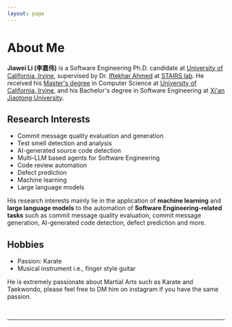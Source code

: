 ```yaml
---
layout: page
---
```


# About Me

**Jiawei Li (李嘉伟)** is a Software Engineering Ph.D. candidate at [University of California, Irvine](https://uci.edu/), supervised by Dr. [Iftekhar Ahmed](https://ics.uci.edu/~iftekha/) at [STAIRS lab](https://stairs.ics.uci.edu/). He received his [Master's degree](https://mcs.ics.uci.edu/) in Computer Science at [University of California, Irvine](https://uci.edu/), and his Bachelor's degree in Software Engineering at [Xi'an Jiaotong University](http://en.xjtu.edu.cn/).



## Research Interests

- Commit message quality evaluation and generation
- Test smell detection and analysis
- AI-generated source code detection
- Multi-LLM based agents for Software Engineering
- Code review automation
- Defect prediction
- Machine learning
- Large language models

His research interests mainly lie in the application of **machine learning** and **large language models** to the automation of **Software Engineering-related tasks** such as commit message quality evaluation, commit message generation, AI-generated code detection, defect prediction and more. 

## Hobbies

- Passion: Karate
- Musical instrument i.e., finger style guitar

He is extremely passionate about Martial Arts such as Karate and Taekwondo, please feel free to DM him on instagram if you have the same passion.

<br>

---
